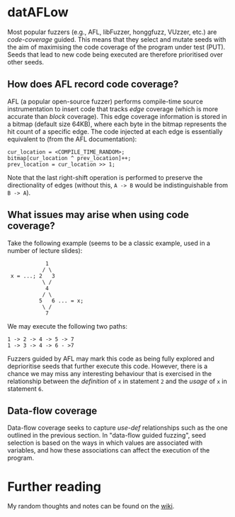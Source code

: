 # datAFLow

Most popular fuzzers (e.g., AFL, libFuzzer, honggfuzz, VUzzer, etc.) are
_code-coverage_ guided. This means that they select and mutate seeds with the
aim of maximising the code coverage of the program under test (PUT). Seeds that
lead to new code being executed are therefore prioritised over other seeds.

## How does AFL record code coverage?

AFL (a popular open-source fuzzer) performs compile-time source instrumentation
to insert code that tracks _edge_ coverage (which is more accurate than _block_
coverage). This edge coverage information is stored in a bitmap (default size
64KB), where each byte in the bitmap represents the hit count of a specific
edge. The code injected at each edge is essentially equivalent to (from the
AFL documentation):

```
cur_location = <COMPILE_TIME_RANDOM>;
bitmap[cur_location ^ prev_location]++;
prev_location = cur_location >> 1;
```

Note that the last right-shift operation is performed to preserve the
directionality of edges (without this, `A -> B` would be indistinguishable from
`B -> A`).

## What issues may arise when using code coverage?

Take the following example (seems to be a classic example, used in a number of
lecture slides):

```
            1
           / \
 x = ...; 2   3
           \ /
            4
           / \
          5   6 ... = x;
           \ /
            7
```

We may execute the following two paths:

```
1 -> 2 -> 4 -> 5 -> 7
1 -> 3 -> 4 -> 6 - >7
```

Fuzzers guided by AFL may mark this code as being fully explored and
deprioritise seeds that further execute this code. However, there is a chance
we may miss any interesting behaviour that is exercised in the relationship
between the _definition_ of `x` in statement `2` and the _usage_ of `x` in
statement `6`.

## Data-flow coverage

Data-flow coverage seeks to capture _use-def_ relationships such as the one
outlined in the previous section. In "data-flow guided fuzzing", seed selection
is based on the ways in which values are associated with variables, and how
these associations can affect the execution of the program.

# Further reading

My random thoughts and notes can be found on the
[wiki](https://github.com/HexHive/afl-dataflow/wiki).
